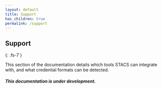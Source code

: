```yaml
---
layout: default
title: Support
has_children: true
permalink: /support
---
```


## Support
{: .fs-7 }

This section of the documentation details which tools STACS can integrate with, and what
credential formats can be detected.

#### _This documentation is under development._
